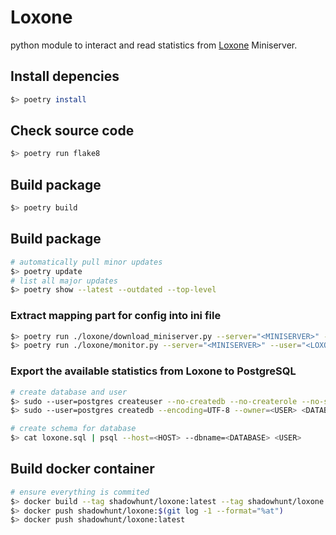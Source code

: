 # Loxone
python module to interact and read statistics from [Loxone](https://www.loxone.com/) Miniserver.

## Install depencies
```sh
$> poetry install
```

## Check source code
```sh
$> poetry run flake8
```

## Build package
```sh
$> poetry build
```

## Build package
```sh
# automatically pull minor updates
$> poetry update
# list all major updates
$> poetry show --latest --outdated --top-level
```

### Extract mapping part for config into ini file
```sh
$> poetry run ./loxone/download_miniserver.py --server="<MINISERVER>" --user="<LOXONE_USER>" --password="<LOXONE_PASSWORD>" --output="<LOXONE_CONFIGURATION>"
$> poetry run ./loxone/monitor.py --server="<MINISERVER>" --user="<LOXONE_USER>" --password="<LOXONE_PASSWORD>"  --db-uri="postgresql://<USER>:<PASSWORD>@<DB_HOST>/<DATABASE>"
```

### Export the available statistics from Loxone to PostgreSQL
```sh
# create database and user
$> sudo --user=postgres createuser --no-createdb --no-createrole --no-superuser --pwprompt <USER>
$> sudo --user=postgres createdb --encoding=UTF-8 --owner=<USER> <DATABASE>

# create schema for database
$> cat loxone.sql | psql --host=<HOST> --dbname=<DATABASE> <USER>
```

## Build docker container
```sh
# ensure everything is commited
$> docker build --tag shadowhunt/loxone:latest --tag shadowhunt/loxone:$(git log -1 --format="%at") .
$> docker push shadowhunt/loxone:$(git log -1 --format="%at")
$> docker push shadowhunt/loxone:latest
```
